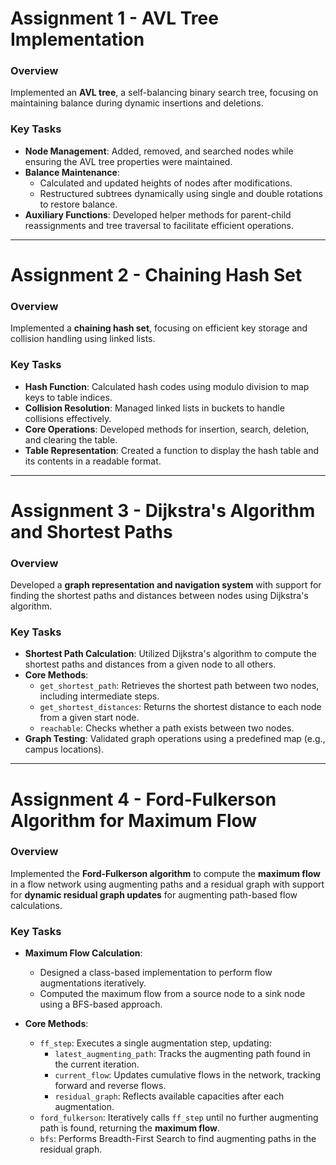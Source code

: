 # **Assignment 1 - AVL Tree Implementation**

### Overview
Implemented an **AVL tree**, a self-balancing binary search tree, focusing on maintaining balance during dynamic insertions and deletions.

### Key Tasks
- **Node Management**: Added, removed, and searched nodes while ensuring the AVL tree properties were maintained.
- **Balance Maintenance**:
  - Calculated and updated heights of nodes after modifications.
  - Restructured subtrees dynamically using single and double rotations to restore balance.
- **Auxiliary Functions**: Developed helper methods for parent-child reassignments and tree traversal to facilitate efficient operations.

---

# **Assignment 2 - Chaining Hash Set**

### Overview
Implemented a **chaining hash set**, focusing on efficient key storage and collision handling using linked lists.

### Key Tasks
- **Hash Function**: Calculated hash codes using modulo division to map keys to table indices.
- **Collision Resolution**: Managed linked lists in buckets to handle collisions effectively.
- **Core Operations**: Developed methods for insertion, search, deletion, and clearing the table.
- **Table Representation**: Created a function to display the hash table and its contents in a readable format.

---

# **Assignment 3 - Dijkstra's Algorithm and Shortest Paths**

### Overview
Developed a **graph representation and navigation system** with support for finding the shortest paths and distances between nodes using Dijkstra's algorithm.

### Key Tasks
- **Shortest Path Calculation**: Utilized Dijkstra's algorithm to compute the shortest paths and distances from a given node to all others.
- **Core Methods**:
  - `get_shortest_path`: Retrieves the shortest path between two nodes, including intermediate steps.
  - `get_shortest_distances`: Returns the shortest distance to each node from a given start node.
  - `reachable`: Checks whether a path exists between two nodes.
- **Graph Testing**: Validated graph operations using a predefined map (e.g., campus locations).

---

# **Assignment 4 - Ford-Fulkerson Algorithm for Maximum Flow**

### Overview
Implemented the **Ford-Fulkerson algorithm** to compute the **maximum flow** in a flow network using augmenting paths and a residual graph with support for **dynamic residual graph updates** for augmenting path-based flow calculations.


### Key Tasks
- **Maximum Flow Calculation**:
  - Designed a class-based implementation to perform flow augmentations iteratively.
  - Computed the maximum flow from a source node to a sink node using a BFS-based approach.
  
- **Core Methods**:
  - `ff_step`: Executes a single augmentation step, updating:
    - `latest_augmenting_path`: Tracks the augmenting path found in the current iteration.
    - `current_flow`: Updates cumulative flows in the network, tracking forward and reverse flows.
    - `residual_graph`: Reflects available capacities after each augmentation.
  - `ford_fulkerson`: Iteratively calls `ff_step` until no further augmenting path is found, returning the **maximum flow**.
  - `bfs`: Performs Breadth-First Search to find augmenting paths in the residual graph.
